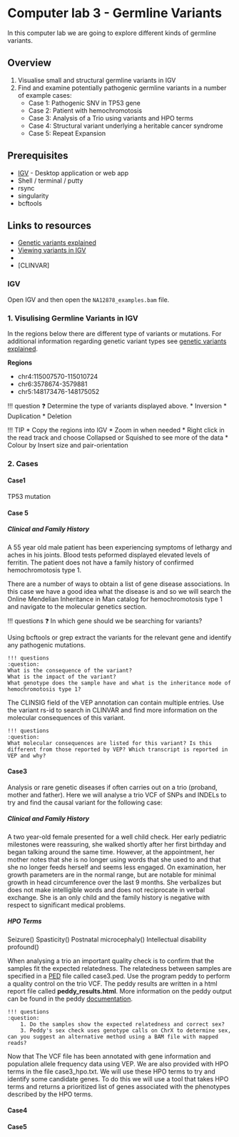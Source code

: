 # Computer lab 3 - Germline Variants
In this computer lab we are going to explore different kinds of germline variants.

## Overview
1. Visualise small and structural germline variants in IGV
2. Find and examine potentially pathogenic germline variants in a number of example cases:
    - Case 1: Pathogenic SNV in TP53 gene
    - Case 2: Patient with hemochromotosis
    - Case 3: Analysis of a Trio using variants and HPO terms
    - Case 4: Structural variant underlying a heritable cancer syndrome
    - Case 5: Repeat Expansion

## Prerequisites
* [IGV](https://igv.org/) - Desktop application or web app
* Shell / terminal / putty
* rsync
* singularity
* bcftools

## Links to resources
* [Genetic variants explained](https://bitesizebio.com/23996/whats-so-important-about-variants/)
* [Viewing variants in IGV]()
* []()
* [CLINVAR]


### IGV
Open IGV and then open the `NA12878_examples.bam` file. 

### 1. Visulising Germline Variants in IGV
In the regions below there are different type of variants or mutations. For additional information regarding genetic variant types see [genetic variants explained](https://bitesizebio.com/23996/whats-so-important-about-variants/).

**Regions**
* chr4:115007570-115010724
* chr6:3578674-3579881
* chr5:148173476-148175052

!!! question
    :question: 
    Determine the type of variants displayed above.
        * Inversion
        * Duplication
        * Deletion

!!! TIP
    * Copy the regions into IGV
    * Zoom in when needed
    * Right click in the read track and choose Collapsed or Squished to see more of the data
    * Colour by Insert size and pair-orientation

### 2. Cases

#### Case1

TP53 mutation

#### Case 5


##### Clinical and Family History

A 55 year old male patient has been experiencing symptoms of lethargy and aches in his joints. Blood tests peformed displayed elevated levels of ferritin. The patient does not have a family history of confirmed hemochromotosis type 1. 

There are a number of ways to obtain a list of gene disease associations. In this case we have a good idea what the disease is and so we will search the Online Mendelian Inheritance in Man catalog for hemochromotosis type 1 and navigate to the molecular genetics section.

!!! questions
    :question: 
    In which gene should we be searching for variants?

Using bcftools or grep extract the variants for the relevant gene and identify any pathogenic mutations. 

    !!! questions
    :question: 
    What is the consequence of the variant?
    What is the impact of the variant?
    What genotype does the sample have and what is the inheritance mode of hemochromotosis type 1?

The CLINSIG field of the VEP annotation can contain multiple entries. Use the variant rs-id to search in CLINVAR and find more information on the molecular consequences of this variant.

    !!! questions
    :question: 
    What molecular consequences are listed for this variant? Is this different from those reported by VEP? Which transcript is reported in VEP and why?

#### Case3

Analysis or rare genetic diseases if often carries out on a trio (proband, mother and father). Here we will analyse a trio VCF of SNPs and INDELs to try and find the causal variant for the following case:

##### Clinical and Family History
A two year-old female presented for a well child check. Her early pediatric milestones were reassuring, she walked shortly after her first birthday and began talking around the same time. However, at the appointment, her mother notes that she is no longer using words that she used to and that she no longer feeds herself and seems less engaged. On examination, her growth parameters are in the normal range, but are notable for minimal growth in head circumference over the last 9 months. She verbalizes but does not make intelligible words and does not reciprocate in verbal exchange. She is an only child and the family history is negative with respect to significant medical problems.

##### HPO Terms
Seizure()
Spasticity()
Postnatal microcephaly()
Intellectual disability profound()

When analysing a trio an important quality check is to confirm that the samples fit the expected relatedness. The relatedness between samples are specified in a [PED](https://www.cog-genomics.org/plink2/formats#fam) file called case3.ped. Use the program peddy to perform a quality control on the trio VCF. The peddy results are written in a html report file called **peddy_results.html**. More information on the peddy output can be found in the peddy [documentation](https://peddy.readthedocs.io/en/latest/).


    !!! questions
    :question: 
        1. Do the samples show the expected relatedness and correct sex?
        3. Peddy's sex check uses genotype calls on ChrX to determine sex, can you suggest an alternative method using a BAM file with mapped reads?
        
Now that
The VCF file has been annotated with gene information and population allele frequency data using VEP. We are also provided with HPO terms in the file case3_hpo.txt. We will use these HPO terms to try and identify some candidate genes. To do this we will use a tool that takes HPO terms and returns a prioritized list of genes associated with the phenotypes described by the HPO terms.


#### Case4




#### Case5